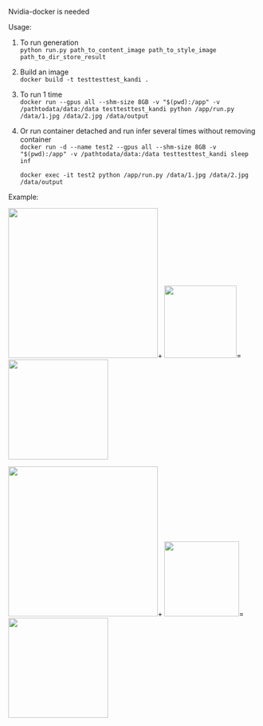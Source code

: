 Nvidia-docker is needed

Usage:

1. To run generation   
```python run.py path_to_content_image path_to_style_image path_to_dir_store_result```

1. Build an image  
    ```docker build -t testtesttest_kandi .```

2. To run 1 time  
    ```docker run --gpus all --shm-size 8GB -v "$(pwd):/app" -v /pathtodata/data:/data testtesttest_kandi python /app/run.py /data/1.jpg /data/2.jpg /data/output```

3. Or run container detached and run infer several times without removing container  
    ```docker run -d --name test2 --gpus all --shm-size 8GB -v "$(pwd):/app" -v /pathtodata/data:/data testtesttest_kandi sleep inf```    
    
    ```docker exec -it test2 python /app/run.py /data/1.jpg /data/2.jpg /data/output```

Example:  
 
<img src="static/1.jpg" width="300">+
<img src="static/2.jpg" width="145">=
<img src="static/test1_result.png" width="200">  


<img src="static/3.jpg" width="300">+
<img src="static/4.jpg" width="150">=
<img src="static/test2_result.png" width="200">